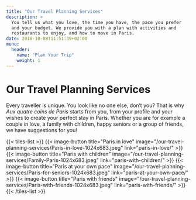 ```yaml
---
title: "Our Travel Planning Services"
description: >
  You tell us what you love, the time you have, the pace you prefer
  and your budget. We provide you with a plan with activities and
  restaurants to enjoy, and how to move in Paris.
date: 2018-10-08T11:51:39+02:00
menu:
  header:
    name: "Plan Your Trip"
    weight: 1
---
```


# Our Travel Planning Services
Every traveller is unique. You look like no one else, don’t you? That is why *Aux quatre coins de Paris* starts from you, from your profile and your wishes to create your perfect stay in Paris. Whether you are for example a couple in love, a family with children, happy seniors or a group of friends, we have suggestions for you!

{{< tiles-list >}}
  {{< image-button title="Paris in love"
      image="/our-travel-planning-services/Paris-in-love-1024x683.jpeg"
      link="paris-in-love/" >}}
  {{< image-button title="Paris with children"
      image="/our-travel-planning-services/Family-Paris-1024x683.jpeg"
      link="paris-with-children/" >}}
  {{< image-button title="Paris at your own pace"
      image="/our-travel-planning-services/Paris-for-seniors-1024x683.jpeg"
      link="paris-at-your-own-pace/" >}}
  {{< image-button title="Paris with friends"
      image="/our-travel-planning-services/Paris-with-friends-1024x683.jpeg"
      link="paris-with-friends/" >}}
{{< /tiles-list >}}

